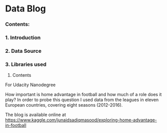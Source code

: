 # Data Blog

### Contents:

### 1. Introduction

### 2. Data Source

### 3. Libraries used


1. Contents

For Udacity Nanodegree

How important is home advantage in football and how much of a role does it play? In order to probe this question I used data from the leagues in eleven European countries, covering eight seasons (2012-2016).

The blog is available online at https://www.kaggle.com/junaidsadiqmasood/exploring-home-advantage-in-football
